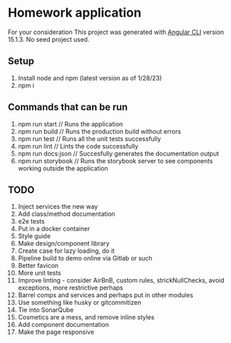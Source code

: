 # Homework application

For your consideration
This project was generated with [Angular CLI](https://github.com/angular/angular-cli) version 15.1.3. No seed project used.

## Setup

1. Install node and npm (latest version as of 1/28/23)
2. npm i

## Commands that can be run

1. npm run start        // Runs the application
2. npm run build        // Runs the production build without errors
3. npm run test         // Runs all the unit tests successfully
4. npm run lint         // Lints the code successfully
5. npm run docs:json    // Succesfully generates the documentation output
5. npm run storybook    // Runs the storybook server to see components working outside the application

## TODO

1. Inject services the new way
2. Add class/method documentation
3. e2e tests
4. Put in a docker container
5. Style guide
6. Make design/component library
7. Create case for lazy loading, do it
8. Pipeline build to demo online via Gitlab or such
9. Better favicon
10. More unit tests
11. Improve linting - consider AirBnB, custom rules, strickNullChecks, avoid exceptions, more restrictive perhaps
12. Barrel comps and services and perhaps put in other modules
13. Use something like husky or gitcommitizen
14. Tie into SonarQube
15. Cosmetics are a mess, and remove inline styles
16. Add component documentation
17. Make the page responsive